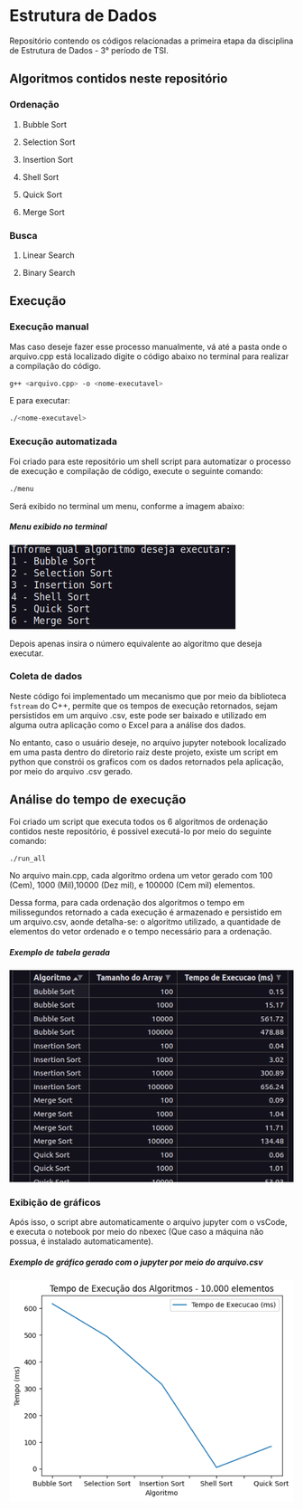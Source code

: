 # Estrutura de Dados

Repositório contendo os códigos relacionadas a primeira etapa da disciplina de Estrutura de Dados - 3° período de TSI.

## Algoritmos contidos neste repositório

### Ordenação

  1. Bubble Sort

  2. Selection Sort

  3. Insertion Sort

  4. Shell Sort

  5. Quick Sort

  6. Merge Sort

### Busca

  1. Linear Search
  
  1. Binary Search

## Execução

### Execução manual

Mas caso deseje fazer esse processo manualmente, vá até a pasta onde o arquivo.cpp está localizado digite o código abaixo no terminal para realizar a compilação do código.

```bash
g++ <arquivo.cpp> -o <nome-executavel>
```

E para executar:

```bash
./<nome-executavel>
```

### Execução automatizada

Foi criado para este repositório um shell script para automatizar o processo de execução e compilação de código, execute o seguinte comando:

```bash
./menu
```

Será exibido no terminal um menu, conforme a imagem abaixo:

##### Menu exibido no terminal

![texto](./imgs-readme/print1.png)

Depois apenas insira o número equivalente ao algoritmo que deseja executar.

### Coleta de dados

Neste código foi implementado um mecanismo que por meio da biblioteca ``fstream`` do C++, permite que os tempos de execução retornados, sejam persistidos em um arquivo .csv, este pode ser baixado e utilizado em alguma outra aplicação como o Excel para a análise dos dados.

No entanto, caso o usuário deseje, no arquivo jupyter notebook localizado em uma pasta dentro do diretorio raiz deste projeto, existe um script em python que constrói os graficos com os dados retornados pela aplicação, por meio do arquivo .csv gerado.

## Análise do tempo de execução

Foi criado um script que executa todos os 6 algoritmos de ordenação contidos neste repositório, é possivel executá-lo por meio do seguinte comando:

```bash
./run_all
```

No arquivo main.cpp, cada algoritmo ordena um vetor gerado com 100 (Cem), 1000 (Mil),10000 (Dez mil), e 100000 (Cem mil) elementos.

Dessa forma, para cada ordenação dos algoritmos o tempo em milissegundos retornado a cada execução é armazenado e persistido em um arquivo.csv, aonde detalha-se: o algoritmo utilizado, a quantidade de elementos do vetor ordenado e o tempo necessário para a ordenação.

##### Exemplo de tabela gerada

![print2](imgs-readme/print2.png)

### Exibição de gráficos

Após isso, o script abre automaticamente o arquivo jupyter com o vsCode, e executa o notebook por meio do nbexec (Que caso a máquina não possua, é instalado automaticamente).

##### Exemplo de gráfico gerado com o jupyter por meio do arquivo.csv

![grafico1](./imgs-readme/grafico1.png)
